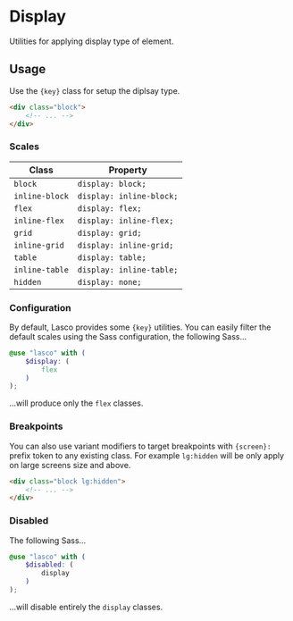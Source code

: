 # Display

Utilities for applying display type of element.

## Usage

Use the `{key}` class for setup the diplsay type.

```html
<div class="block">
    <!-- ... -->
</div>
```

### Scales

| Class          | Property                 |
|----------------|--------------------------|
| `block`        | `display: block;`        |
| `inline-block` | `display: inline-block;` |
| `flex`         | `display: flex;`         |
| `inline-flex`  | `display: inline-flex;`  |
| `grid`         | `display: grid;`         |
| `inline-grid`  | `display: inline-grid;`  |
| `table`        | `display: table;`        |
| `inline-table` | `display: inline-table;` |
| `hidden`       | `display: none;`         |

### Configuration

By default, Lasco provides some `{key}` utilities. You can easily filter the default scales using the Sass
configuration, the following Sass...

```scss
@use "lasco" with (
    $display: (
        flex
    )
);
```

...will produce only the `flex` classes.

### Breakpoints

You can also use variant modifiers to target breakpoints with `{screen}:` prefix token to any existing class. For
example `lg:hidden` will be only apply on large screens size and above.

```html
<div class="block lg:hidden">
    <!-- ... -->
</div>
```

### Disabled

The following Sass...

```scss
@use "lasco" with (
    $disabled: (
        display
    )
);
```

...will disable entirely the `display` classes.
